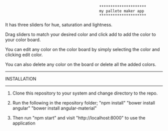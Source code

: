                                               *********************
                                              my pallete maker app
                                              *********************

It has three sliders for hue, saturation and lightness.

Drag sliders to match your desired color and click add to add the color to your color board.

You can edit any color on the color board by simply selecting the color and clicking edit color.

You can also delete any color on the board or delete all the added colors.


**************
INSTALLATION
*************

1. Clone this repository to your system and change directory to the repo.

2. Run the following in the repository folder;
              "npm install"
              "bower install angular"
              "bower install angular-material"
3. Then run "npm start" and visit "http://localhost:8000" to use the application
